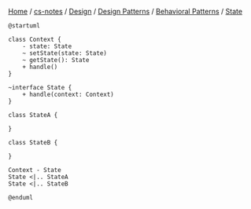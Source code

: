 [Home](https://mengxianbin.github.io) /
[cs-notes](https://mengxianbin.github.io/cs-notes/site) /
[Design](https://mengxianbin.github.io/cs-notes/site/Design) /
[Design Patterns](https://mengxianbin.github.io/cs-notes/site/Design/Design%20Patterns) /
[Behavioral Patterns](https://mengxianbin.github.io/cs-notes/site/Design/Design%20Patterns/Behavioral%20Patterns) /
[State](https://mengxianbin.github.io/cs-notes/site/Design/Design%20Patterns/Behavioral%20Patterns/State)

```plantuml
@startuml

class Context {
    - state: State
    ~ setState(state: State)
    ~ getState(): State
    + handle()
}

~interface State {
    + handle(context: Context)
}

class StateA {

}

class StateB {

}

Context - State
State <|.. StateA
State <|.. StateB

@enduml
```